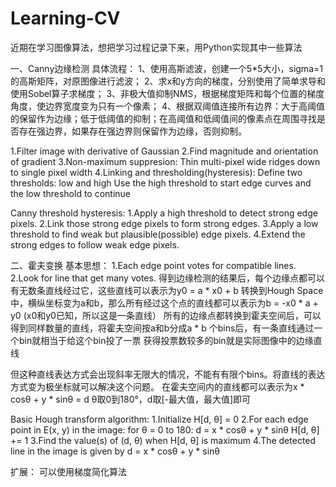 # Learning-CV
近期在学习图像算法，想把学习过程记录下来，用Python实现其中一些算法


一、Canny边缘检测
具体流程：
1、使用高斯滤波，创建一个5*5大小，sigma=1的高斯矩阵，对原图像进行滤波；
2、求x和y方向的梯度，分别使用了简单求导和使用Sobel算子求梯度；
3、非极大值抑制NMS，根据梯度矩阵和每个位置的梯度角度，使边界宽度变为只有一个像素；
4、根据双阈值连接所有边界：大于高阈值的保留作为边缘；低于低阈值的抑制；在高阈值和低阈值间的像素点在周围寻找是否存在强边界，如果存在强边界则保留作为边缘，否则抑制。

1.Filter image with derivative of Gaussian
2.Find magnitude and orientation of gradient
3.Non-maximum suppresion: Thin multi-pixel wide ridges down to single pixel width
4.Linking and thresholding(hysteresis):
  Define two thresholds: low and high
  Use the high threshold to start edge curves and the low threshold to continue
  
Canny threshold hysteresis:
1.Apply a high threshold to detect strong edge pixels.
2.Link those strong edge pixels to form strong edges.
3.Apply a low threshold to find weak but plausible(possible) edge pixels.
4.Extend the strong edges to follow weak edge pixels.


二、霍夫变换
基本思想：
1.Each edge point votes for compatible lines.
2.Look for line that get many votes.
得到边缘检测的结果后，每个边缘点都可以有无数条直线经过它，这些直线可以表示为y0 = a * x0 + b
转换到Hough Space中，横纵坐标变为a和b，那么所有经过这个点的直线都可以表示为b = -x0 * a + y0 (x0和y0已知，所以这是一条直线）
所有的边缘点都转换到霍夫空间后，可以得到同样数量的直线，将霍夫空间按a和b分成a * b 个bins后，有一条直线通过一个bin就相当于给这个bin投了一票
获得投票数较多的bin就是实际图像中的边缘直线

但这种直线表达方式会出现斜率无限大的情况，不能有有限个bins。将直线的表达方式变为极坐标就可以解决这个问题。
在霍夫空间内的直线都可以表示为x * cosθ + y * sinθ = d
θ取0到180°，d取[-最大值，最大值]即可

Basic Hough transform algorithm:
1.Initialize H[d, θ] = 0
2.For each edge point in E(x, y) in the image:
    for θ = 0 to 180:
      d = x * cosθ + y * sinθ
      H[d, θ] += 1
3.Find the value(s) of (d, θ) when H[d, θ] is maximum
4.The detected line in the image is given by d = x * cosθ + y * sinθ

扩展： 可以使用梯度简化算法
